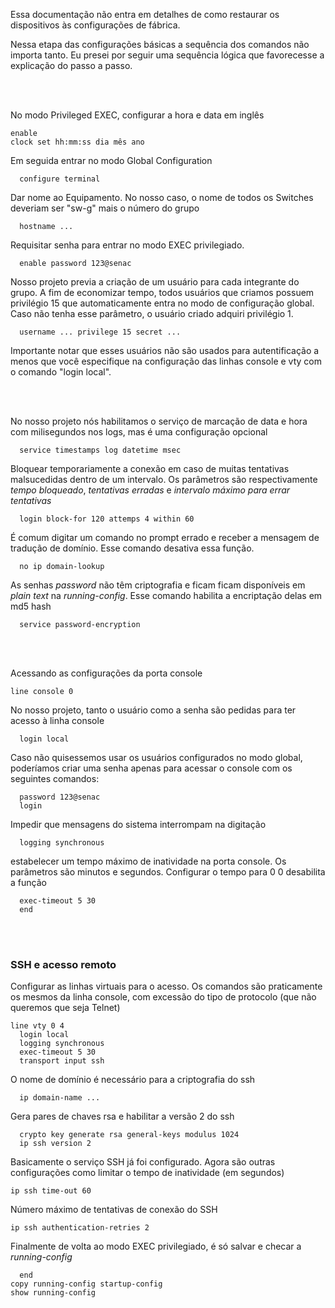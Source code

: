 Essa documentação não entra em detalhes de como restaurar os dispositivos às configurações de fábrica.

Nessa etapa das configurações básicas a sequência dos comandos não importa tanto. Eu presei por seguir uma sequência lógica que favorecesse a explicação do passo a passo.

<br>
<br>

No modo Privileged EXEC, configurar a hora e data em inglês
~~~
enable
clock set hh:mm:ss dia mês ano
~~~
Em seguida entrar no modo Global Configuration
~~~
  configure terminal
~~~
Dar nome ao Equipamento. No nosso caso, o nome de todos os Switches deveriam ser "sw-g" mais o número do grupo
~~~
  hostname ...
~~~
Requisitar senha para entrar no modo EXEC privilegiado.
~~~
  enable password 123@senac
~~~
Nosso projeto previa a criação de um usuário para cada integrante do grupo. A fim de economizar tempo, todos usuários que criamos possuem privilégio 15 que automaticamente entra no modo de configuração global. Caso não tenha esse parâmetro, o usuário criado adquiri privilégio 1.
~~~
  username ... privilege 15 secret ...
~~~
Importante notar que esses usuários não são usados para autentificação a menos que você especifique na configuração das linhas console e vty com o comando "login local".

<br>
<br>

No nosso projeto nós habilitamos o serviço de marcação de data e hora com milisegundos nos logs, mas é uma configuração opcional
~~~
  service timestamps log datetime msec
~~~
Bloquear temporariamente a conexão em caso de muitas tentativas malsucedidas dentro de um intervalo. Os parâmetros são respectivamente *tempo bloqueado*, *tentativas erradas* e *intervalo máximo para errar tentativas*
~~~
  login block-for 120 attemps 4 within 60
~~~
É comum digitar um comando no prompt errado e receber a mensagem de tradução de domínio. Esse comando desativa essa função.
~~~
  no ip domain-lookup
~~~


As senhas *password* não têm criptografia e ficam ficam disponíveis em *plain text* na *running-config*. Esse comando habilita a encriptação delas em md5 hash
~~~
  service password-encryption
~~~
<br>
<br>

Acessando as configurações da porta console
~~~
line console 0
~~~
No nosso projeto, tanto o usuário como a senha são pedidas para ter acesso à linha console
~~~
  login local
~~~
Caso não quisessemos usar os usuários configurados no modo global, poderíamos criar uma senha apenas para acessar o console com os seguintes comandos:
~~~
  password 123@senac
  login
~~~
Impedir que mensagens do sistema interrompam na digitação
~~~
  logging synchronous
~~~
estabelecer um tempo máximo de inatividade na porta console. Os parâmetros são minutos e segundos. Configurar o tempo para 0 0 desabilita a função
~~~
  exec-timeout 5 30
  end
~~~

<br>
<br>

### SSH e acesso remoto

Configurar as linhas virtuais para o acesso. Os comandos são praticamente os mesmos da linha console, com excessão do tipo de protocolo (que não queremos que seja Telnet)
~~~
line vty 0 4
  login local
  logging synchronous
  exec-timeout 5 30
  transport input ssh
~~~
O nome de domínio é necessário para a criptografia do ssh
~~~
  ip domain-name ...
~~~
Gera pares de chaves rsa e habilitar a versão 2 do ssh
~~~
  crypto key generate rsa general-keys modulus 1024
  ip ssh version 2
~~~
Basicamente o serviço SSH já foi configurado. Agora são outras configurações como limitar o tempo de inatividade (em segundos)
~~~
ip ssh time-out 60
~~~
Número máximo de tentativas de conexão do SSH
~~~
ip ssh authentication-retries 2
~~~

Finalmente de volta ao modo EXEC privilegiado, é só salvar e checar a *running-config*
~~~
  end
copy running-config startup-config
show running-config
~~~
